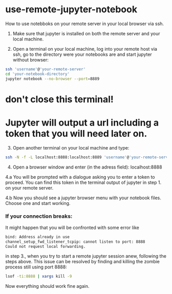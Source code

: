 # use-remote-jupyter-notebook
How to use notebboks on your remote server in your local browser via ssh.

1. Make sure that jupyter is installed on both the remote server and your local machine.

2. Open a terminal on your local machine, log into your remote host via ssh, go to the directory were your notebooks are and start jupyter without browser:
``` bash
ssh 'username'@'your-remote-server'
cd 'your-notebook-directory'
jupyter notebook --no-browser --port=8889
```
# don't close this terminal! 
# Jupyter will output a url including a token that you will need later on.

3. Open another terminal on your local machine and type:
``` bash
ssh -N -f -L localhost:8888:localhost:8889 'username'@'your-remote-server'
```

4. Open a browser window and enter (in the adress field):
localhost:8888

4.a You will be prompted with a dialogue asking you to enter a token to proceed. You can find this token in the terminal output of jupyter in step 1. on your remote server.

4.b Now you should see a jupyter browser menu with your notebook files. Choose one and start working.

### If your connection breaks:
It might happen that you will be confronted with some error like
``` bash
bind: Address already in use
channel_setup_fwd_listener_tcpip: cannot listen to port: 8888
Could not request local forwarding.
```
in step 3., when you try to start a remote jupyter session anew, following the steps above.
This issue can be resolved by finding and killing the zombie process still using port 8888:
``` bash
lsof -ti:8888 | xargs kill -9
```
Now everything should work fine again.

